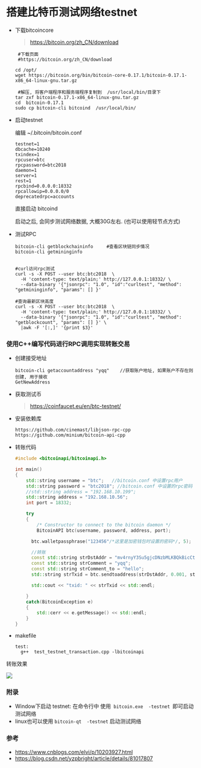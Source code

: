 # 搭建比特币测试网络testnet



- 下载bitcoincore 

  > https://bitcoin.org/zh_CN/download

  ```
   #下载页面
   #https://bitcoin.org/zh_CN/download
  
  cd /opt/
  wget https://bitcoin.org/bin/bitcoin-core-0.17.1/bitcoin-0.17.1-x86_64-linux-gnu.tar.gz
  
   #解压, 将客户端程序和服务端程序复制到  /usr/local/bin/目录下
  tar zxf bitcoin-0.17.1-x86_64-linux-gnu.tar.gz
  cd  bitcoin-0.17.1
  sudo cp bitcoin-cli bitcoind  /usr/local/bin/
  
  ```

- 启动testnet

  编辑 ~/.bitcoin/bitcoin.conf

  ```
  testnet=1
  dbcache=10240
  txindex=1
  rpcuser=btc
  rpcpassword=btc2018
  daemon=1
  server=1
  rest=1
  rpcbind=0.0.0.0:18332
  rpcallowip=0.0.0.0/0
  deprecatedrpc=accounts
  ```

  直接启动  bitcoind

  启动之后, 会同步测试网络数据, 大概30G左右.   (也可以使用轻节点方式)



- 测试RPC

  ```
  bitcoin-cli getblockchaininfo     #查看区块链同步情况
  bitcoin-cli getmininginfo
  
  
  #curl访问rpc测试
  curl -s -X POST --user btc:btc2018  \
    -H 'content-type: text/plain;' http://127.0.0.1:18332/ \
    --data-binary '{"jsonrpc": "1.0", "id":"curltest", "method": "getmininginfo", "params": [] }' 
  
  #查询最新区块高度
  curl -s -X POST --user btc:btc2018  \
    -H 'content-type: text/plain;' http://127.0.0.1:18332/ \
    --data-binary '{"jsonrpc": "1.0", "id":"curltest", "method": "getblockcount", "params": [] }' \
    |awk -F '[:,]' '{print $3}'
  ```

### 使用C++编写代码进行RPC调用实现转账交易

- 创建接受地址

  ```
  bitcoin-cli getaccountaddress "yqq"    //获取账户地址, 如果账户不存在则创建, 用于接收 
  GetNewAddress
  ```


- 获取测试币

  > https://coinfaucet.eu/en/btc-testnet/

- 安装依赖库

  ```
  https://github.com/cinemast/libjson-rpc-cpp
  https://github.com/minium/bitcoin-api-cpp
  ```


- 转账代码

  ```cpp
  #include <bitcoinapi/bitcoinapi.h>
  
  int main()
  {
      std::string username = "btc";   //bitcoin.conf 中设置rpc用户
      std::string password = "btc2018"; //bitcoin.conf 中设置的rpc密码
      //std::string address = "192.168.10.199";
      std::string address = "192.168.10.56";
      int port = 18332;
  
      try
      {
          /* Constructor to connect to the bitcoin daemon */
          BitcoinAPI btc(username, password, address, port);
  
  		btc.walletpassphrase("123456"/*这里是加密钱包时设置的密码*/, 5);  
  
  		//转账
  		const std::string strDstAddr = "mv4rnyY3Su5gjcDNzbMLKBQkBicCtHUtFB";
  		const std::string strComment = "yqq";
  		const std::string strComment_to = "hello";
  		std::string strTxid = btc.sendtoaddress(strDstAddr, 0.001, strComment, strComment_to);
  
  		std::cout << "txid: " << strTxid << std::endl;
  
      }
      catch(BitcoinException e)
      {
          std::cerr << e.getMessage() << std::endl;
      }
  }
  ```



- makefile

  ```
  test:
  	g++  test_testnet_transaction.cpp -lbitcoinapi
  ```




转账效果

![](./img/比特币测试网络转账.gif)





### 附录

- Window下启动 testnet:  在命令行中  使用`  bitcoin.exe  -testnet  `即可启动测试网络
- linux也可以使用  `bitcoin-qt  -testnet` 启动测试网络



### 参考

- https://www.cnblogs.com/elvi/p/10203927.html
- https://blog.csdn.net/yzpbright/article/details/81017807